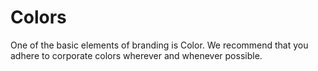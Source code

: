 # Colors

<p class="lead">One of the basic elements of branding is Color. We recommend that you adhere to corporate colors wherever and whenever possible.</p>

<!-- STORY -->